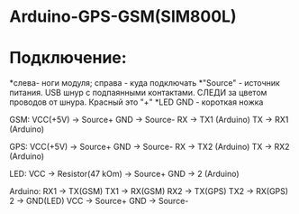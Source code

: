 # Arduino-GPS-GSM(SIM800L)

# Подключение:
*слева- ноги модуля; справа - куда подключать
*"Source" - источник питания. USB шнур с подпаянными контактами. СЛЕДИ за цветом проводов от шнура. Красный это "+"
*LED GND - короткая ножка

GSM:
VCC(+5V) -> Source+
GND         -> Source-
RX             -> TX1 (Arduino) 
TX             -> RX1 (Arduino) 

GPS:
VCC(+5V) -> Source+
GND         -> Source-
RX             -> TX2 (Arduino) 
TX             -> RX2 (Arduino) 

LED: 
VCC           -> Resistor(47 kOm) -> Source+
GND         -> 2 (Arduino)

Arduino:
RX1           -> TX(GSM)
TX1           -> RX(GSM)
RX2           -> TX(GPS)
TX2           -> RX(GPS)
2               -> GND(LED)
VCC          -> Source+
GND         -> Source-


